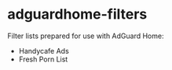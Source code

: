 # adguardhome-filters

Filter lists prepared for use with AdGuard Home:

   *  Handycafe Ads
   *  Fresh Porn List